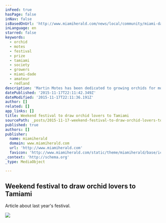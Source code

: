 ```yaml
---
inFeed: true
hasPage: false
inNav: false
isBasedOnUrl: 'http://www.miamiherald.com/news/local/community/miami-dade/west-miami-dade/article6137523.html'
inLanguage: en
starred: false
keywords:
  - orchid
  - motes
  - festival
  - prize
  - tamiami
  - society
  - growers
  - miami-dade
  - amateur
  - redland
description: 'Martin Motes has been dedicated to growing orchids for more than 50 years. He started growing them when he was a child. Since then, he has studied horticulture, authored several books about growing orchids and even runs his business, Motes Orchids, in Redland.'
datePublished: '2015-11-17T22:11:42.349Z'
dateModified: '2015-11-17T22:11:36.191Z'
author: []
related: []
app_links: []
title: Weekend festival to draw orchid lovers to Tamiami
sourcePath: _posts/2015-11-17-weekend-festival-to-draw-orchid-lovers-to-tamiami.md
published: true
authors: []
publisher:
  name: miamiherald
  domain: www.miamiherald.com
  url: 'http://www.miamiherald.com'
  favicon: 'http://www.miamiherald.com/static/theme/miamiherald/base/ico/favicon.png'
_context: 'http://schema.org'
_type: MediaObject

---
```

<article style=""><h1>Weekend festival to draw orchid lovers to Tamiami</h1><p>Article about last year's festival.</p><img src="http://www.miamiherald.com/news/local/community/miami-dade/west-miami-dade/h8fv3c/picture6137520/ALTERNATES/LANDSCAPE_1140/TamiamiShow-09--.jpg" /></article>